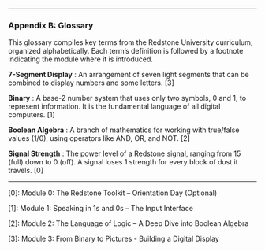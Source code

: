 <hr class="pagebreak"/>

### Appendix B: Glossary

This glossary compiles key terms from the Redstone University curriculum, organized alphabetically. Each term’s definition is followed by a footnote indicating the module where it is introduced.

**7-Segment Display**
: An arrangement of seven light segments that can be combined to display numbers and some letters. [3]

**Binary**
: A base-2 number system that uses only two symbols, 0 and 1, to represent information. It is the fundamental language of all digital computers. [1]

**Boolean Algebra**
: A branch of mathematics for working with true/false values (1/0), using operators like AND, OR, and NOT. [2]

**Signal Strength**
: The power level of a Redstone signal, ranging from 15 (full) down to 0 (off). A signal loses 1 strength for every block of dust it travels. [0]


---

[0]: Module 0: The Redstone Toolkit – Orientation Day (Optional)

[1]: Module 1: Speaking in 1s and 0s – The Input Interface

[2]: Module 2: The Language of Logic – A Deep Dive into Boolean Algebra

[3]: Module 3: From Binary to Pictures - Building a Digital Display
